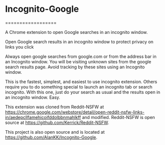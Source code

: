 # Incognito-Google
==================

A Chrome extension to open Google searches in an incognito window.

Open Google search results in an incognito window to protect privacy on links you click

Always open google searches from google.com or from the address bar in an Incognito window.  You will be visiting unknown sites from the google search results page.  Avoid tracking by these sites using an Incognito window.

This is the fastest, simplest, and easiest to use incognito extension.  Others require you to do something special to launch an incognito tab or search incognito.  With this one, just do your search as usual and the results open in an incognito window.  Easy.

This extension was cloned from Reddit-NSFW at https://chrome.google.com/webstore/detail/open-reddit-nsfw-links-in/aedepcllfamehicoifddolbbnmahlkff and modified.  Reddit-NSFW is open source at https://github.com/Kerrick/Reddit-NSFW.

This project is also open source and is located at https://github.com/AlanKK/Incognito-Google.
